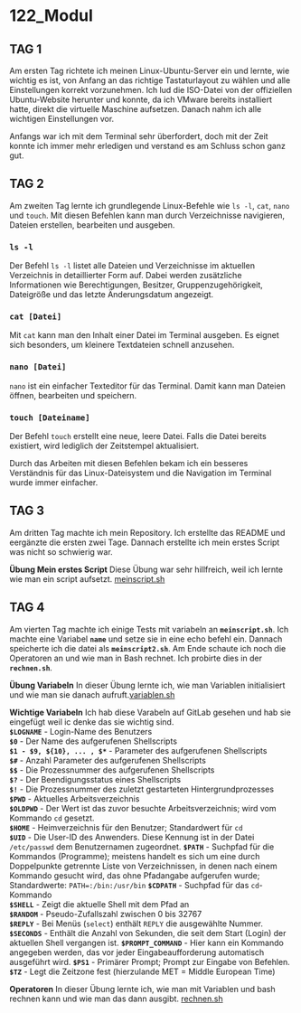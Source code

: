 # 122_Modul

## TAG 1

Am ersten Tag richtete ich meinen Linux-Ubuntu-Server ein und lernte, wie wichtig es ist, von Anfang an das richtige Tastaturlayout zu wählen und alle Einstellungen korrekt vorzunehmen. Ich lud die ISO-Datei von der offiziellen Ubuntu-Website herunter und konnte, da ich VMware bereits installiert hatte, direkt die virtuelle Maschine aufsetzen. Danach nahm ich alle wichtigen Einstellungen vor.

Anfangs war ich mit dem Terminal sehr überfordert, doch mit der Zeit konnte ich immer mehr erledigen und verstand es am Schluss schon ganz gut.

## TAG 2

Am zweiten Tag lernte ich grundlegende Linux-Befehle wie `ls -l`, `cat`, `nano` und `touch`. Mit diesen Befehlen kann man durch Verzeichnisse navigieren, Dateien erstellen, bearbeiten und ausgeben.

### **`ls -l`**

Der Befehl `ls -l` listet alle Dateien und Verzeichnisse im aktuellen Verzeichnis in detaillierter Form auf. Dabei werden zusätzliche Informationen wie Berechtigungen, Besitzer, Gruppenzugehörigkeit, Dateigröße und das letzte Änderungsdatum angezeigt.

### **`cat [Datei]`**

Mit `cat` kann man den Inhalt einer Datei im Terminal ausgeben. Es eignet sich besonders, um kleinere Textdateien schnell anzusehen.

### **`nano [Datei]`**

`nano` ist ein einfacher Texteditor für das Terminal. Damit kann man Dateien öffnen, bearbeiten und speichern.

### **`touch [Dateiname]`**

Der Befehl `touch` erstellt eine neue, leere Datei. Falls die Datei bereits existiert, wird lediglich der Zeitstempel aktualisiert.

Durch das Arbeiten mit diesen Befehlen bekam ich ein besseres Verständnis für das Linux-Dateisystem und die Navigation im Terminal wurde immer einfacher.

## TAG 3

Am dritten Tag machte ich mein Repository. Ich erstellte das README und eergänzte die ersten zwei Tage. Dannach erstellte ich mein erstes Script was nicht so schwierig war.

**Übung Mein erstes Script**
Diese Übung war sehr hillfreich, weil ich lernte wie man ein script aufsetzt.
[meinscript.sh](https://github.com/maelseewal/122_Modul/blob/main/meinscript.sh)

## TAG 4

Am vierten Tag machte ich einige Tests mit variabeln an **`meinscript.sh`**. Ich machte eine Variabel **`name`** und setze sie in eine echo befehl ein. Dannach speicherte ich die datei als **`meinscript2.sh`**. Am Ende schaute ich noch die Operatoren an und wie man in Bash rechnet. Ich probirte dies in der **`rechnen.sh`**.

**Übung Variabeln**
In dieser Übung lernte ich, wie man Variablen initialisiert und wie man sie danach aufruft.[variablen.sh](https://github.com/maelseewal/122_Modul/blob/main/variablen.sh)

**Wichtige Variabeln**
Ich hab diese Varabeln auf GitLab gesehen und hab sie eingefügt weil ic denke das sie wichtig sind.  
**`$LOGNAME`** - Login-Name des Benutzers  
**`$0`** - Der Name des aufgerufenen Shellscripts  
**`$1 - $9, ${10}, ... , $*`** - Parameter des aufgerufenen Shellscripts  
**`$#`** - Anzahl Parameter des aufgerufenen Shellscripts  
**`$$`** - Die Prozessnummer des aufgerufenen Shellscripts  
**`$?`** - Der Beendigungsstatus eines Shellscripts  
**`$!`** - Die Prozessnummer des zuletzt gestarteten Hintergrundprozesses  
**`$PWD`** - Aktuelles Arbeitsverzeichnis  
**`$OLDPWD`** - Der Wert ist das zuvor besuchte Arbeitsverzeichnis; wird vom Kommando `cd` gesetzt.  
**`$HOME`** - Heimverzeichnis für den Benutzer; Standardwert für `cd`  
**`$UID`** - Die User-ID des Anwenders. Diese Kennung ist in der Datei `/etc/passwd` dem Benutzernamen zugeordnet.
**`$PATH`** - Suchpfad für die Kommandos (Programme); meistens handelt es sich um eine durch Doppelpunkte getrennte Liste von Verzeichnissen, in denen nach einem Kommando gesucht wird, das ohne Pfadangabe aufgerufen wurde; Standardwerte: `PATH=:/bin:/usr/bin`
**`$CDPATH`** - Suchpfad für das `cd`-Kommando  
**`$SHELL`** - Zeigt die aktuelle Shell mit dem Pfad an  
**`$RANDOM`** - Pseudo-Zufallszahl zwischen 0 bis 32767  
**`$REPLY`** - Bei Menüs (`select`) enthält `REPLY` die ausgewählte Nummer.  
**`$SECONDS`** - Enthält die Anzahl von Sekunden, die seit dem Start (Login) der aktuellen Shell vergangen ist.
**`$PROMPT_COMMAND`** - Hier kann ein Kommando angegeben werden, das vor jeder Eingabeaufforderung automatisch ausgeführt wird.
**`$PS1`** - Primärer Prompt; Prompt zur Eingabe von Befehlen.  
**`$TZ`** - Legt die Zeitzone fest (hierzulande MET = Middle European Time)

**Operatoren**
In dieser Übung lernte ich, wie man mit Variablen und bash rechnen kann und wie man das dann ausgibt.
[rechnen.sh](https://github.com/maelseewal/122_Modul/blob/main/rechnen.sh)
